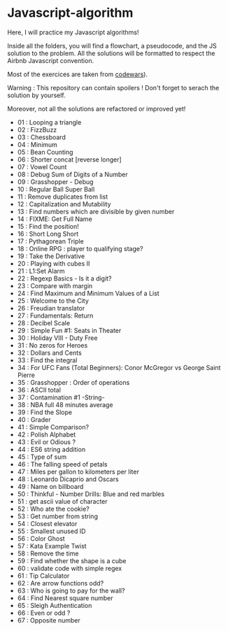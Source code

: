 # Javascript-algorithm

Here, I will practice my Javascript algorithms! 

Inside all the folders, you will find a flowchart, a pseudocode, and the JS solution to the problem. All the solutions will be formatted to respect the Airbnb Javascript convention. 

Most of the exercices are taken from [codewars](https://www.codewars.com)). 

Warning : This repository can contain spoilers ! Don't forget to serach the solution by yourself.

Moreover, not all the solutions are refactored or improved yet!

- 01 : Looping a triangle
- 02 : FizzBuzz
- 03 : Chessboard
- 04 : Minimum
- 05 : Bean Counting 
- 06 : Shorter concat [reverse longer]
- 07 : Vowel Count
- 08 : Debug Sum of Digits of a Number
- 09 : Grasshopper - Debug
- 10 : Regular Ball Super Ball
- 11 : Remove duplicates from list
- 12 : Capitalization and Mutability
- 13 : Find numbers which are divisible by given number 
- 14 : FIXME: Get Full Name
- 15 : Find the position!
- 16 : Short Long Short
- 17 : Pythagorean Triple
- 18 : Online RPG : player to qualifying stage?
- 19 : Take the Derivative
- 20 : Playing with cubes II
- 21 : L1:Set Alarm
- 22 : Regexp Basics - Is it a digit?
- 23 : Compare with margin
- 24 : Find Maximum and Minimum Values of a List
- 25 : Welcome to the City
- 26 : Freudian translator
- 27 : Fundamentals: Return
- 28 : Decibel Scale
- 29 : Simple Fun #1: Seats in Theater
- 30 : Holiday VIII - Duty Free
- 31 : No zeros for Heroes
- 32 : Dollars and Cents
- 33 : Find the integral
- 34 : For UFC Fans (Total Beginners): Conor McGregor vs George Saint Pierre
- 35 : Grasshopper : Order of operations
- 36 : ASCII total
- 37 : Contamination #1 -String-
- 38 : NBA full 48 minutes average
- 39 : Find the Slope
- 40 : Grader
- 41 : Simple Comparison?
- 42 : Polish Alphabet
- 43 : Evil or Odious ? 
- 44 : ES6 string addition
- 45 : Type of sum
- 46 : The falling speed of petals
- 47 : Miles per gallon to kilometers per liter
- 48 : Leonardo Dicaprio and Oscars
- 49 : Name on billboard
- 50 : Thinkful - Number Drills: Blue and red marbles
- 51 : get ascii value of character
- 52 : Who ate the cookie?
- 53 : Get number from string
- 54 : Closest elevator
- 55 : Smallest unused ID
- 56 : Color Ghost
- 57 : Kata Example Twist
- 58 : Remove the time
- 59 : Find whether the shape is a cube
- 60 : validate code with simple regex
- 61 : Tip Calculator
- 62 : Are arrow functions odd? 
- 63 : Who is going to pay for the wall?
- 64 : Find Nearest square number
- 65 : Sleigh Authentication
- 66 : Even or odd ? 
- 67 : Opposite number